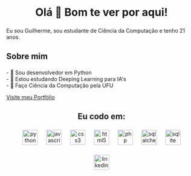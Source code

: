 

<h1 align="center">Olá 👋 Bom te ver por aqui!</h1>

###

<p align="left">Eu sou Guilherme, sou estudante de Ciência da Computação e tenho 21 anos.</p>

###

<h2 align="left">Sobre mim</h2>

###

<p align="left">- 🔭 Sou desenvolvedor em Python<br>- 🌱 Estou estudando Deeping Learning para IA's<br>- 💬 Faço Ciência da Computação pela UFU <br> </p>
<a href='https://guimileib.github.io/'>Visite meu Portfólio</a>

###

<h2 align="center">Eu codo em:</h2>

###

<div align="center">
  <img src="https://cdn.jsdelivr.net/gh/devicons/devicon/icons/python/python-original.svg" height="40" alt="python logo"  />
  <img width="15" />
  <img src="https://cdn.jsdelivr.net/gh/devicons/devicon/icons/javascript/javascript-original.svg" height="40" alt="javascript logo"  />
  <img width="15" />
  <img src="https://cdn.jsdelivr.net/gh/devicons/devicon/icons/css3/css3-original.svg" height="40" alt="css3 logo"  />
  <img width="15" />
  <img src="https://cdn.jsdelivr.net/gh/devicons/devicon/icons/html5/html5-original.svg" height="40" alt="html5 logo"  />
  <img width="15" />
  <img src="https://cdn.jsdelivr.net/gh/devicons/devicon/icons/php/php-original.svg" height="40" alt="php logo"  />
  <img width="15" />
  <img src="https://cdn.jsdelivr.net/gh/devicons/devicon/icons/sqlalchemy/sqlalchemy-original.svg" height="40" alt="sqlalchemy logo"  />
  <img width="15" />
  <img src="https://cdn.jsdelivr.net/gh/devicons/devicon/icons/sqlite/sqlite-original.svg" height="40" alt="sqlite logo"  />
</div>


###

<div align="center">
  <a href="https://www.linkedin.com/in/guimileib/" target="_blank">
    <img src="https://img.shields.io/static/v1?message=LinkedIn&logo=linkedin&label=&color=0077B5&logoColor=white&labelColor=&style=for-the-badge" height="40" alt="linkedin logo"  />
</div>
